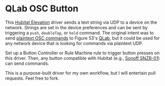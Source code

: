 # QLab OSC Button

This [Hubitat Elevation](https://hubitat.com) driver sends a text string via UDP to a device on the network. Strings are set in the device preferences and can be sent by triggering a `push`, `doubleTap`, or `hold` command. The original intent was to send [plaintext OSC commands](https://qlab.app/docs/v5/scripting/osc-dictionary-v5#getting-started) to Figure 53's [QLab](https://qlab.app), but it could be used for any network device that is looking for commands via plaintext UDP.

Set up a Button Controller or Rule Machine rule to trigger button presses on this driver. Then, any button compatible with Hubitat (e.g., [Sonoff SNZB-01](https://sonoff.tech/product/gateway-amd-sensors/snzb-01/)) can send commands.

This is a purpose-built driver for my own workflow, but I will entertain pull requests. Feel free to fork.
